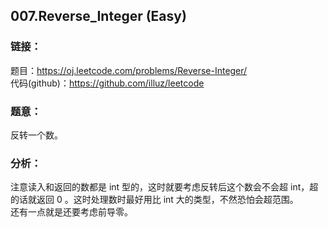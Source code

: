 ## 007.Reverse_Integer (Easy)

### **链接**：
题目：https://oj.leetcode.com/problems/Reverse-Integer/  
代码(github)：https://github.com/illuz/leetcode

### **题意**：
反转一个数。  

### **分析**：
注意读入和返回的数都是 int 型的，这时就要考虑反转后这个数会不会超 int，超的话就返回 0 。这时处理数时最好用比 int 大的类型，不然恐怕会超范围。  
还有一点就是还要考虑前导零。
